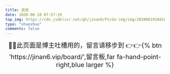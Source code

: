 ```yaml
---
title: 说说
date: 2020-06-18 07:57:19
top_img: https://cdn.jsdelivr.net/gh/jinan6/PicGo-img/img/20200619104100.jpg
type: "shuoshuo"
comments: false
---
```


<div style="text-align:center;font-size:20px">🍉🍉此页面是博主吐槽用的，留言请移步到 👉👉{% btn 'https://jinan6.vip/board/',留言板,far fa-hand-point-right,blue larger %}</div>

<head>
  <script src="https://libs.baidu.com/jquery/2.0.0/jquery.min.js"></script>
</head>
  <body>
      <script>
        var img = "https://cdn.jsdelivr.net/gh/cungudafa/cdn/img/custom/cungudafa.jpg"; //说说旁边显示的头像
        var appID = "zhzq7s1XSx76S1pQhqGztXOb-MdYXbMMI";
        var appKEY = "v5U2GE7Xbmcrh10swntEfh3w";
        var per = "5"; //每页显示说说的数量
        var username = "仅安"; //Leancloud中设置的用户名
        var placeholder1="只有仅安才能评论哦"; //在编辑说说的输入框中的占位符
        var placeholder2="没有密码，不能评论！";  //在编辑密码的输入框中的占位符
        var lazy = 1; //是否开启懒加载动画
        var bgimg = "https://cdn.jsdelivr.net/gh/jinan6/PicGo-img/img/20200620143712.gif"; //背景动画
      </script>
      <div id="lazy"></div>
      <div id="artitalk"></div>
     <script type="text/javascript" src="https://unpkg.com/artitalk"></script>
  </body>

